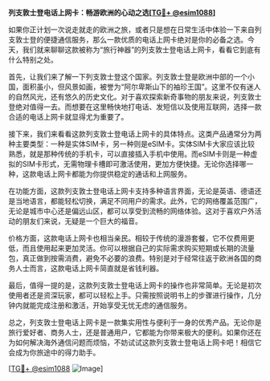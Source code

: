 **列支敦士登电话上网卡：畅游欧洲的心动之选[[TG💪+ @esim1088](https://t.me/s/esim1088)]**

如果你正计划一次说走就走的欧洲之旅，或者只是想在日常生活中体验一下来自列支敦士登的便捷通信服务，那么一款优质的电话上网卡绝对是你的必备之选。今天，我们就来聊聊这款被称为“旅行神器”的列支敦士登电话上网卡，看看它到底有什么特别之处。

首先，让我们来了解一下列支敦士登这个国家。列支敦士登是欧洲中部的一个小国，面积虽小，但风景如画，被誉为“阿尔卑斯山下的袖珍王国”。这里不仅有迷人的自然风光，还有悠久的历史文化。对于喜欢探索新奇事物的朋友来说，列支敦士登绝对值得一去。而想要在这里畅快地打电话、发短信以及使用互联网，选择一款合适的电话上网卡就显得尤为重要了。

接下来，我们来看看这款列支敦士登电话上网卡的具体特点。这类产品通常分为两种主要类型：一种是实体SIM卡，另一种则是eSIM卡。实体SIM卡大家应该比较熟悉，就是那种传统的手机卡，可以直接插入手机中使用。而eSIM卡则是一种虚拟的SIM卡形式，无需物理卡槽即可激活使用，更加方便快捷。无论你选择哪一种，这款电话上网卡都能为你提供稳定的通话和上网服务。

在功能方面，这款列支敦士登电话上网卡支持多种语言界面，无论是英语、德语还是当地语言，都能轻松切换，满足不同用户的需求。此外，它的网络覆盖范围广，无论是城市中心还是偏远山区，都可以享受到流畅的网络体验。这对于喜欢户外活动的朋友们来说，无疑是一个巨大的福音。

价格方面，这款电话上网卡也相当亲民。相较于传统的漫游套餐，它不仅费用更低，而且使用起来更加灵活。你可以根据自己的实际需求购买短期或长期的流量包，真正做到按需消费，避免不必要的浪费。特别是对于经常往返于欧洲各国的商务人士而言，这款电话上网卡简直就是省钱利器。

最后，值得一提的是，这款列支敦士登电话上网卡的操作也非常简单。无论是初次使用者还是资深玩家，都可以轻松上手。只需按照说明书上的步骤进行操作，几分钟内就能完成注册和激活，开始享受无忧无虑的通信服务。

总之，列支敦士登电话上网卡是一款集实用性与便利于一身的优秀产品。无论你是旅行爱好者、商务人士，还是普通用户，它都能为你带来极大的便利。如果你还在为如何解决海外通信问题而烦恼，不妨试试这款列支敦士登电话上网卡吧！相信它会成为你旅途中的得力助手。

[[TG💪+ @esim1088](https://t.me/s/esim1088) ![Image](https://i.postimg.cc/4NQfJmqS/Snipaste-2025-05-13-00-14-12.png)]